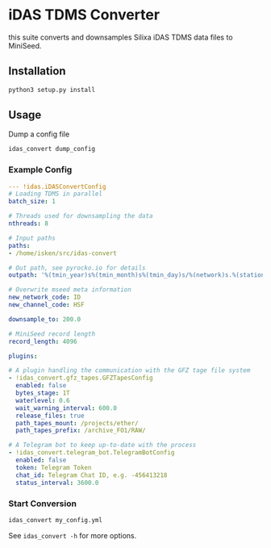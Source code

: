 # iDAS TDMS Converter

this suite converts and downsamples Silixa iDAS TDMS data files to MiniSeed.

## Installation

```sh
python3 setup.py install
```

## Usage

Dump a config file
```sh
idas_convert dump_config
```

### Example Config
```yaml
--- !idas.iDASConvertConfig
# Loading TDMS in parallel
batch_size: 1

# Threads used for downsampling the data
nthreads: 8

# Input paths
paths:
- /home/isken/src/idas-convert

# Out path, see pyrocko.io for details
outpath: '%(tmin_year)s%(tmin_month)s%(tmin_day)s/%(network)s.%(station)s_%(tmin_year)s%(tmin_month)s%(tmin_day)s.mseed'

# Overwrite mseed meta information
new_network_code: ID
new_channel_code: HSF

downsample_to: 200.0

# MiniSeed record length
record_length: 4096

plugins:

# A plugin handling the communication with the GFZ tage file system
- !idas_convert.gfz_tapes.GFZTapesConfig
  enabled: false
  bytes_stage: 1T
  waterlevel: 0.6
  wait_warning_interval: 600.0
  release_files: true
  path_tapes_mount: /projects/ether/
  path_tapes_prefix: /archive_FO1/RAW/

# A Telegram bot to keep up-to-date with the process
- !idas_convert.telegram_bot.TelegramBotConfig
  enabled: false
  token: Telegram Token
  chat_id: Telegram Chat ID, e.g. -456413218
  status_interval: 3600.0
```

### Start Conversion

```sh
idas_convert my_config.yml
```

See `idas_convert -h` for more options.
